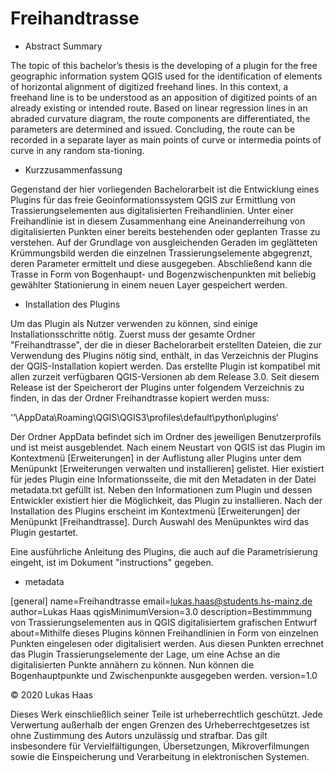 # Freihandtrasse

- Abstract Summary

The topic of this bachelor’s thesis is the developing of a plugin for the free geographic information system QGIS used for the identification of elements of horizontal alignment of digitized freehand lines. In this context, a freehand line is to be understood as an apposition of digitized points of an already existing or intended route. Based on linear regression lines in an abraded curvature diagram, the route components are differentiated, the parameters are determined and issued. Concluding, the route can be recorded in a separate layer as main points of curve or intermedia points of curve in any random sta-tioning.

- Kurzzusammenfassung

Gegenstand der hier vorliegenden Bachelorarbeit ist die Entwicklung eines Plugins für das freie Geoinformationssystem QGIS zur Ermittlung von Trassierungselementen aus digitalisierten Freihandlinien. Unter einer Freihandlinie ist in diesem Zusammenhang eine Aneinanderreihung von digitalisierten Punkten einer bereits bestehenden oder geplanten Trasse zu verstehen. Auf der Grundlage von ausgleichenden Geraden im geglätteten Krümmungsbild werden die einzelnen Trassierungselemente abgegrenzt, deren Parameter ermittelt und diese ausgegeben. Abschließend kann die Trasse in Form von Bogenhaupt- und Bogenzwischenpunkten mit beliebig gewählter Stationierung in einem neuen Layer gespeichert werden. 

- Installation des Plugins

Um das Plugin als Nutzer verwenden zu können, sind einige Installationsschritte nötig.
Zuerst muss der gesamte Ordner "Freihandtrasse", der die in dieser Bachelorarbeit erstellten Dateien, die zur Verwendung des Plugins nötig sind, enthält, in das Verzeichnis der Plugins der QGIS-Installation kopiert werden. Das erstellte Plugin ist kompatibel mit allen zurzeit verfügbaren QGIS-Versionen ab dem Release 3.0. Seit diesem Release ist der Speicherort der Plugins unter folgendem Verzeichnis zu finden, in das der Ordner Freihandtrasse kopiert werden muss:

‘‘\AppData\Roaming\QGIS\QGIS3\profiles\default\python\plugins‘

Der Ordner AppData befindet sich im Ordner des jeweiligen Benutzerprofils und ist meist ausgeblendet.
Nach einem Neustart von QGIS ist das Plugin im Kontextmenü [Erweiterungen] in der Auflistung aller Plugins unter dem Menüpunkt [Erweiterungen verwalten und installieren] gelistet. Hier existiert für jedes Plugin eine Informationsseite, die mit den Metadaten in der Datei metadata.txt gefüllt ist. Neben den Informationen zum Plugin und dessen Entwickler existiert hier die Möglichkeit, das Plugin zu installieren. Nach der Installation des Plugins erscheint im Kontextmenü [Erweiterungen] der Menüpunkt [Freihandtrasse]. Durch Auswahl des Menüpunktes wird das Plugin gestartet. 

Eine ausführliche Anleitung des Plugins, die auch auf die Parametrisierung eingeht, ist im Dokument "instructions" gegeben. 

- metadata

[general]
name=Freihandtrasse
email=lukas.haas@students.hs-mainz.de 
author=Lukas Haas
qgisMinimumVersion=3.0
description=Bestimmmung von Trassierungselementen aus in QGIS digitalisiertem grafischen Entwurf
about=Mithilfe dieses Plugins können Freihandlinien in Form von einzelnen Punkten eingelesen oder digitalisiert werden. Aus diesen Punkten errechnet das Plugin Trassierungselemente der Lage, um eine Achse an die digitalisierten Punkte annähern zu können. Nun können die Bogenhauptpunkte und Zwischenpunkte ausgegeben werden.
version=1.0

© 2020 Lukas Haas

Dieses Werk einschließlich seiner Teile ist urheberrechtlich geschützt. Jede Verwertung außerhalb der engen Grenzen des Urheberrechtgesetzes ist ohne Zustimmung des Autors unzulässig und strafbar. Das gilt insbesondere für Vervielfältigungen, Übersetzungen, Mikroverfilmungen sowie die Einspeicherung und Verarbeitung in elektronischen Systemen.
